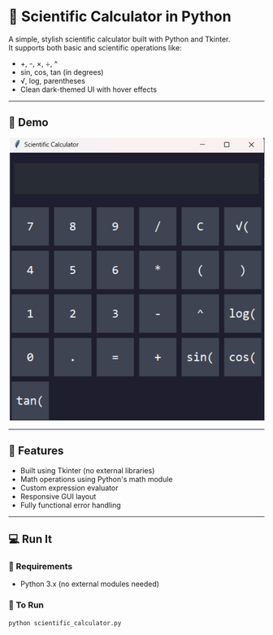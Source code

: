 # 🧮 Scientific Calculator in Python

A simple, stylish scientific calculator built with Python and Tkinter.  
It supports both basic and scientific operations like:

- +, -, ×, ÷, ^
- sin, cos, tan (in degrees)
- √, log, parentheses
- Clean dark-themed UI with hover effects

---

## 📸 Demo
![alt text](image-1.png)


---

## 🚀 Features
- Built using Tkinter (no external libraries)
- Math operations using Python's math module
- Custom expression evaluator
- Responsive GUI layout
- Fully functional error handling

---

## 💻 Run It

### 🔹 Requirements
- Python 3.x (no external modules needed)

### 🔹 To Run

```bash
python scientific_calculator.py